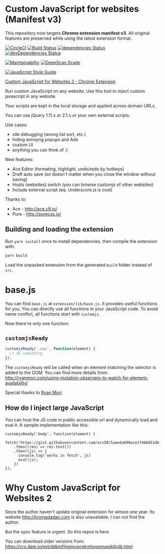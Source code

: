 # Custom JavaScript for websites (Manifest v3)

This repository now targets **Chrome extension manifest v3**. All original
features are preserved while using the latest extension format.

[![CircleCI](https://circleci.com/gh/xcv58/Custom-JavaScript-for-Websites-2.svg?style=svg)](https://circleci.com/gh/xcv58/Custom-JavaScript-for-Websites-2)
[![Build Status](https://travis-ci.org/xcv58/Custom-JavaScript-for-Websites-2.svg?branch=master)](https://travis-ci.org/xcv58/Custom-JavaScript-for-Websites-2)
[![dependencies Status](https://david-dm.org/xcv58/Custom-JavaScript-for-Websites-2/status.svg)](https://david-dm.org/xcv58/Custom-JavaScript-for-Websites-2)
[![devDependencies Status](https://david-dm.org/xcv58/Custom-JavaScript-for-Websites-2/dev-status.svg)](https://david-dm.org/xcv58/Custom-JavaScript-for-Websites-2?type=dev)

[![Maintainability](https://api.codeclimate.com/v1/badges/92a8617dc60beef87408/maintainability)](https://codeclimate.com/github/xcv58/Custom-JavaScript-for-Websites-2/maintainability)
[![DeepScan Grade](https://deepscan.io/api/projects/737/branches/1388/badge/grade.svg)](https://deepscan.io/dashboard/#view=project&pid=737&bid=1388)

[![JavaScript Style Guide](https://cdn.rawgit.com/standard/standard/master/badge.svg)](https://github.com/standard/standard)


[Custom JavaScript for Websites 2 - Chrome Extension](https://xcv58.xyz/inject-js)

Run custom JavaScript on any website.
Use this tool to inject custom javascript in any website.

Your scripts are kept in the local storage and applied across domain URLs.

You can use jQuery 1.11.x or 2.1.x or your own external scripts.

Use cases:
- site debugging (wrong list sort, etc.)
- hiding annoyng popups and Ads
- custom UI
- anything you can think of :)

New features:
- Ace Editor (formating, highlight, undo/redo by hotkeys)
- Draft auto save (so doesn't matter when you close the window without saving)
- Hosts (websites) switch (you can browse customjs of other websites)
- Include external script (eq. Underscore.js is cool)

Thanks to:
- Ace - http://ace.c9.io/
- Pure - http://purecss.io/

## Building and loading the extension

Run `yarn install` once to install dependencies, then compile the extension
with:

```bash
yarn build
```

Load the unpacked extension from the generated `build` folder instead of `src`.

# base.js
You can find `base.js` at `extension/lib/base.js`.
It provides useful functions for you. You can directly use all functions in your
JavaScript code. To avoid name conflict, all functions start with `customjs`.

Now there're only one function:

## `customjsReady`
```javascript
customjsReady('.nav', function(element) {
  // do something
});
```

The `customjsReady` wiil be called when an element matching the selector
is added to the DOM. You can find more details from:
http://ryanmorr.com/using-mutation-observers-to-watch-for-element-availability/

Special thanks to [Ryan Morr](http://ryanmorr.com/)

## How do I inject large JavaScript

You can host the JS code in public accessible url and dynamically load and eval it. A sample implementation like this:

```
customjsReady('body', function(element) {
  fetch('https://gist.githubusercontent.com/xcv58/5aaeda690ace2f468d51dbf9c65a3980/raw/a8b1c59223892fb2be08490b00c84fa4a029bb8e/test.js')
    .then((res) => res.text())
    .then((js) => {
      console.log('works in fetch', js)
      eval(js);
    })
});
```

# Why Custom JavaScript for Websites 2
Since the author haven't update original extension for almost one year.
Its website http://hromadadan.com is also unavailable.
I can not find the author.

But the sync feature is urgent. So this repos is here.

You can download older versions from: https://crx.dam.io/ext/ddbjnfjiigjmcpcpkmhogomapikjbjdk.html
